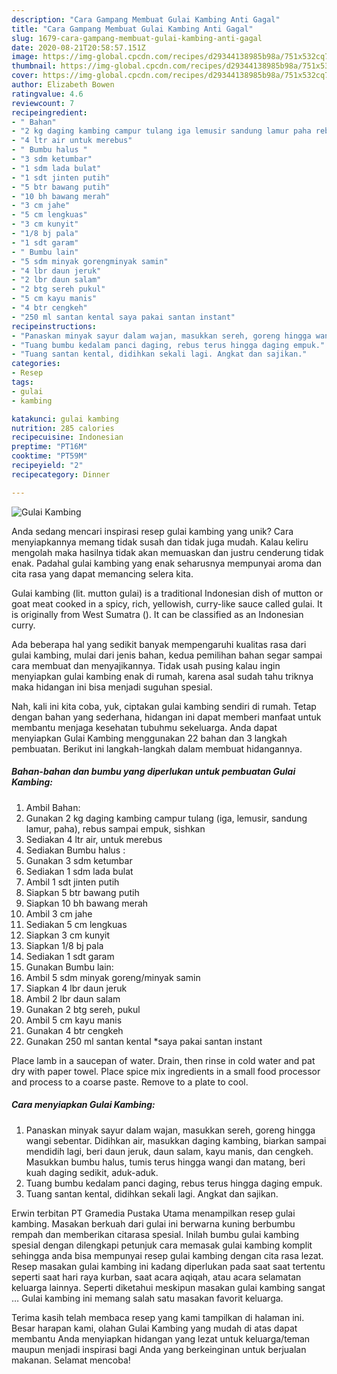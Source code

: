 ```yaml
---
description: "Cara Gampang Membuat Gulai Kambing Anti Gagal"
title: "Cara Gampang Membuat Gulai Kambing Anti Gagal"
slug: 1679-cara-gampang-membuat-gulai-kambing-anti-gagal
date: 2020-08-21T20:58:57.151Z
image: https://img-global.cpcdn.com/recipes/d29344138985b98a/751x532cq70/gulai-kambing-foto-resep-utama.jpg
thumbnail: https://img-global.cpcdn.com/recipes/d29344138985b98a/751x532cq70/gulai-kambing-foto-resep-utama.jpg
cover: https://img-global.cpcdn.com/recipes/d29344138985b98a/751x532cq70/gulai-kambing-foto-resep-utama.jpg
author: Elizabeth Bowen
ratingvalue: 4.6
reviewcount: 7
recipeingredient:
- " Bahan"
- "2 kg daging kambing campur tulang iga lemusir sandung lamur paha rebus sampai empuk sishkan"
- "4 ltr air untuk merebus"
- " Bumbu halus "
- "3 sdm ketumbar"
- "1 sdm lada bulat"
- "1 sdt jinten putih"
- "5 btr bawang putih"
- "10 bh bawang merah"
- "3 cm jahe"
- "5 cm lengkuas"
- "3 cm kunyit"
- "1/8 bj pala"
- "1 sdt garam"
- " Bumbu lain"
- "5 sdm minyak gorengminyak samin"
- "4 lbr daun jeruk"
- "2 lbr daun salam"
- "2 btg sereh pukul"
- "5 cm kayu manis"
- "4 btr cengkeh"
- "250 ml santan kental saya pakai santan instant"
recipeinstructions:
- "Panaskan minyak sayur dalam wajan, masukkan sereh, goreng hingga wangi sebentar. Didihkan air, masukkan daging kambing, biarkan sampai mendidih lagi, beri daun jeruk, daun salam, kayu manis, dan cengkeh. Masukkan bumbu halus, tumis terus hingga wangi dan matang, beri kuah daging sedikit, aduk-aduk."
- "Tuang bumbu kedalam panci daging, rebus terus hingga daging empuk."
- "Tuang santan kental, didihkan sekali lagi. Angkat dan sajikan."
categories:
- Resep
tags:
- gulai
- kambing

katakunci: gulai kambing 
nutrition: 285 calories
recipecuisine: Indonesian
preptime: "PT16M"
cooktime: "PT59M"
recipeyield: "2"
recipecategory: Dinner

---
```



![Gulai Kambing](https://img-global.cpcdn.com/recipes/d29344138985b98a/751x532cq70/gulai-kambing-foto-resep-utama.jpg)

Anda sedang mencari inspirasi resep gulai kambing yang unik? Cara menyiapkannya memang tidak susah dan tidak juga mudah. Kalau keliru mengolah maka hasilnya tidak akan memuaskan dan justru cenderung tidak enak. Padahal gulai kambing yang enak seharusnya mempunyai aroma dan cita rasa yang dapat memancing selera kita.

Gulai kambing (lit. mutton gulai) is a traditional Indonesian dish of mutton or goat meat cooked in a spicy, rich, yellowish, curry-like sauce called gulai. It is originally from West Sumatra (). It can be classified as an Indonesian curry.

Ada beberapa hal yang sedikit banyak mempengaruhi kualitas rasa dari gulai kambing, mulai dari jenis bahan, kedua pemilihan bahan segar sampai cara membuat dan menyajikannya. Tidak usah pusing kalau ingin menyiapkan gulai kambing enak di rumah, karena asal sudah tahu triknya maka hidangan ini bisa menjadi suguhan spesial.


Nah, kali ini kita coba, yuk, ciptakan gulai kambing sendiri di rumah. Tetap dengan bahan yang sederhana, hidangan ini dapat memberi manfaat untuk membantu menjaga kesehatan tubuhmu sekeluarga. Anda dapat menyiapkan Gulai Kambing menggunakan 22 bahan dan 3 langkah pembuatan. Berikut ini langkah-langkah dalam membuat hidangannya.

<!--inarticleads1-->

##### Bahan-bahan dan bumbu yang diperlukan untuk pembuatan Gulai Kambing:

1. Ambil  Bahan:
1. Gunakan 2 kg daging kambing campur tulang (iga, lemusir, sandung lamur, paha), rebus sampai empuk, sishkan
1. Sediakan 4 ltr air, untuk merebus
1. Sediakan  Bumbu halus :
1. Gunakan 3 sdm ketumbar
1. Sediakan 1 sdm lada bulat
1. Ambil 1 sdt jinten putih
1. Siapkan 5 btr bawang putih
1. Siapkan 10 bh bawang merah
1. Ambil 3 cm jahe
1. Sediakan 5 cm lengkuas
1. Siapkan 3 cm kunyit
1. Siapkan 1/8 bj pala
1. Sediakan 1 sdt garam
1. Gunakan  Bumbu lain:
1. Ambil 5 sdm minyak goreng/minyak samin
1. Siapkan 4 lbr daun jeruk
1. Ambil 2 lbr daun salam
1. Gunakan 2 btg sereh, pukul
1. Ambil 5 cm kayu manis
1. Gunakan 4 btr cengkeh
1. Gunakan 250 ml santan kental *saya pakai santan instant


Place lamb in a saucepan of water. Drain, then rinse in cold water and pat dry with paper towel. Place spice mix ingredients in a small food processor and process to a coarse paste. Remove to a plate to cool. 

<!--inarticleads2-->

##### Cara menyiapkan Gulai Kambing:

1. Panaskan minyak sayur dalam wajan, masukkan sereh, goreng hingga wangi sebentar. Didihkan air, masukkan daging kambing, biarkan sampai mendidih lagi, beri daun jeruk, daun salam, kayu manis, dan cengkeh. Masukkan bumbu halus, tumis terus hingga wangi dan matang, beri kuah daging sedikit, aduk-aduk.
1. Tuang bumbu kedalam panci daging, rebus terus hingga daging empuk.
1. Tuang santan kental, didihkan sekali lagi. Angkat dan sajikan.


Erwin terbitan PT Gramedia Pustaka Utama menampilkan resep gulai kambing. Masakan berkuah dari gulai ini berwarna kuning berbumbu rempah dan memberikan citarasa spesial. Inilah bumbu gulai kambing spesial dengan dilengkapi petunjuk cara memasak gulai kambing komplit sehingga anda bisa mempunyai resep gulai kambing dengan cita rasa lezat. Resep masakan gulai kambing ini kadang diperlukan pada saat saat tertentu seperti saat hari raya kurban, saat acara aqiqah, atau acara selamatan keluarga lainnya. Seperti diketahui meskipun masakan gulai kambing sangat … Gulai kambing ini memang salah satu masakan favorit keluarga. 

Terima kasih telah membaca resep yang kami tampilkan di halaman ini. Besar harapan kami, olahan Gulai Kambing yang mudah di atas dapat membantu Anda menyiapkan hidangan yang lezat untuk keluarga/teman maupun menjadi inspirasi bagi Anda yang berkeinginan untuk berjualan makanan. Selamat mencoba!
